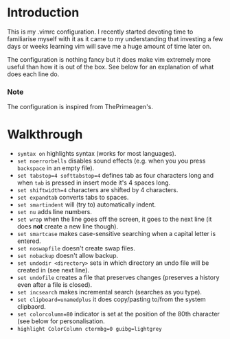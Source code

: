 # Introduction
This is my .vimrc configuration. I recently started devoting time to familiarise myself with it as it came to my understanding that investing a few days or weeks learning vim will save me a huge amount of time later on.

The configuration is nothing fancy but it does make vim extremely more useful than how it is out of the box. See below for an explanation of what does each line do.

### Note
The configuration is inspired from ThePrimeagen's.

# Walkthrough
- `syntax on` highlights syntax (works for most languages).
- `set noerrorbells` disables sound effects (e.g. when you you press `backspace` in an empty file).
- `set tabstop=4 softtabstop=4` defines tab as four characters long and when `tab` is pressed in insert mode it's 4 spaces long.
- `set shiftwidth=4` characters are shifted by 4 characters.
- `set expandtab` converts tabs to spaces.
- `set smartindent` will (try to) automatically indent.
- `set nu` adds **l**ine n**u**mbers.
- `set wrap` when the line goes off the screen, it goes to the next line (it does **not** create a new line though).
- `set smartcase` makes case-sensitive searching when a capital letter is entered.
- `set noswapfile` doesn't create swap files.
- `set nobackup` doesn't allow backup.
- `set undodir <directory>` sets in which directory an undo file will be created in (see next line).
- `set undofile` creates a file that preserves changes (preserves a history even after a file is closed).
- `set incsearch` makes incremental search (searches as you type).
- `set clipboard=unamedplus` it does copy/pasting to/from the system clipbaord.
- `set colorcolumn=80` indicator is set at the position of the 80th character (see below for personalisation.
- `highlight ColorColumn ctermbg=0 guibg=lightgrey`
